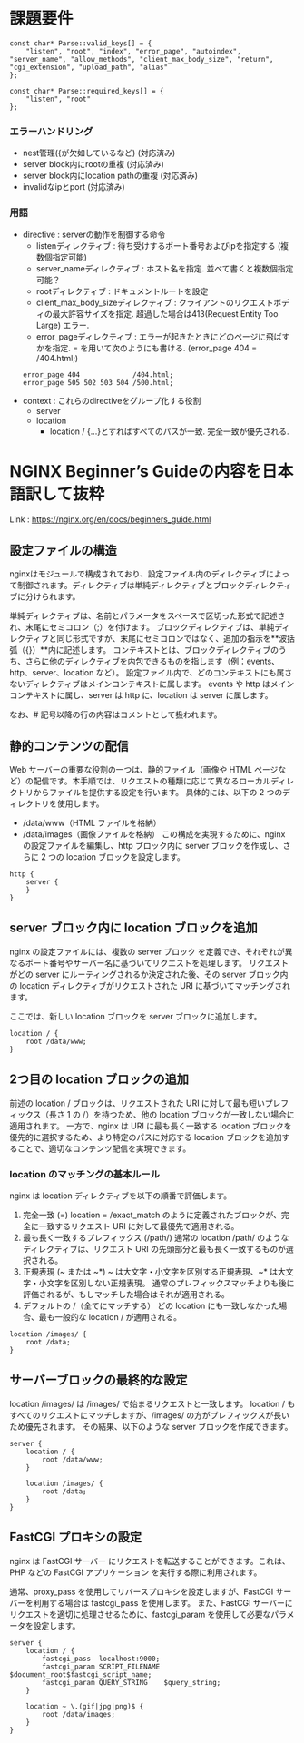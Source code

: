 # 課題要件
```
const char* Parse::valid_keys[] = {
    "listen", "root", "index", "error_page", "autoindex", "server_name", "allow_methods", "client_max_body_size", "return", "cgi_extension", "upload_path", "alias"
};

const char* Parse::required_keys[] = {
    "listen", "root"
};
```

### エラーハンドリング
- nest管理({が欠如しているなど) (対応済み)
- server block内にrootの重複 (対応済み)
- server block内にlocation pathの重複 (対応済み)
- invalidなipとport (対応済み)

### 用語
- directive : serverの動作を制御する命令
    - listenディレクティブ : 待ち受けするポート番号およびipを指定する (複数個指定可能)
    - server_nameディレクティブ : ホスト名を指定. 並べて書くと複数個指定可能？
    - rootディレクティブ : ドキュメントルートを設定
    - client_max_body_sizeディレクティブ : クライアントのリクエストボディの最大許容サイズを指定. 超過した場合は413(Request Entity Too Large) エラー.
    - error_pageディレクティブ : エラーが起きたときにどのページに飛ばすかを指定. = を用いて次のようにも書ける. (error_page 404 = /404.html;)
    ```
    error_page 404             /404.html;
    error_page 505 502 503 504 /500.html;
    ```
- context : これらのdirectiveをグループ化する役割
    - server 
    - location
        - location / {...}とすればすべてのパスが一致. 完全一致が優先される.



# NGINX Beginner’s Guideの内容を日本語訳して抜粋
Link : https://nginx.org/en/docs/beginners_guide.html

## 設定ファイルの構造
nginxはモジュールで構成されており、設定ファイル内のディレクティブによって制御されます。ディレクティブは単純ディレクティブとブロックディレクティブに分けられます。

単純ディレクティブは、名前とパラメータをスペースで区切った形式で記述され、末尾にセミコロン（;）を付けます。
ブロックディレクティブは、単純ディレクティブと同じ形式ですが、末尾にセミコロンではなく、追加の指示を**波括弧（{}）**内に記述します。
コンテキストとは、ブロックディレクティブのうち、さらに他のディレクティブを内包できるものを指します（例：events、http、server、location など）。
設定ファイル内で、どのコンテキストにも属さないディレクティブはメインコンテキストに属します。
events や http はメインコンテキストに属し、server は http に、location は server に属します。

なお、# 記号以降の行の内容はコメントとして扱われます。

## 静的コンテンツの配信
Web サーバーの重要な役割の一つは、静的ファイル（画像や HTML ページなど）の配信です。本手順では、リクエストの種類に応じて異なるローカルディレクトリからファイルを提供する設定を行います。
具体的には、以下の 2 つのディレクトリを使用します。

- /data/www（HTML ファイルを格納）
- /data/images（画像ファイルを格納）
この構成を実現するために、nginx の設定ファイルを編集し、http ブロック内に server ブロックを作成し、さらに 2 つの location ブロックを設定します。

```
http {
    server {
    }
}
```

## server ブロック内に location ブロックを追加
nginx の設定ファイルには、複数の server ブロック を定義でき、それぞれが異なるポート番号やサーバー名に基づいてリクエストを処理します。
リクエストがどの server にルーティングされるか決定された後、その server ブロック内の location ディレクティブがリクエストされた URI に基づいてマッチングされます。

ここでは、新しい location ブロックを server ブロックに追加します。

```
location / {
    root /data/www;
}
```

## 2つ目の location ブロックの追加
前述の location / ブロックは、リクエストされた URI に対して最も短いプレフィックス（長さ 1 の /）を持つため、他の location ブロックが一致しない場合に適用されます。
一方で、nginx は URI に最も長く一致する location ブロックを優先的に選択するため、より特定のパスに対応する location ブロックを追加することで、適切なコンテンツ配信を実現できます。

### location のマッチングの基本ルール
nginx は location ディレクティブを以下の順番で評価します。

1. 完全一致 (=)
location = /exact_match のように定義されたブロックが、完全に一致するリクエスト URI に対して最優先で適用される。
2. 最も長く一致するプレフィックス (/path/)
通常の location /path/ のようなディレクティブは、リクエスト URI の先頭部分と最も長く一致するものが選択される。
3. 正規表現 (~ または ~*)
~ は大文字・小文字を区別する正規表現、~* は大文字・小文字を区別しない正規表現。
通常のプレフィックスマッチよりも後に評価されるが、もしマッチした場合はそれが適用される。
4. デフォルトの /（全てにマッチする）
どの location にも一致しなかった場合、最も一般的な location / が適用される。

```
location /images/ {
    root /data;
}
```

## サーバーブロックの最終的な設定
location /images/ は /images/ で始まるリクエストと一致します。
location / もすべてのリクエストにマッチしますが、/images/ の方がプレフィックスが長いため優先されます。
その結果、以下のような server ブロックを作成できます。

```
server {
    location / {
        root /data/www;
    }

    location /images/ {
        root /data;
    }
}
```

## FastCGI プロキシの設定
nginx は FastCGI サーバー にリクエストを転送することができます。これは、PHP などの FastCGI アプリケーション を実行する際に利用されます。

通常、proxy_pass を使用してリバースプロキシを設定しますが、FastCGI サーバーを利用する場合は fastcgi_pass を使用します。
また、FastCGI サーバーにリクエストを適切に処理させるために、fastcgi_param を使用して必要なパラメータを設定します。

```
server {
    location / {
        fastcgi_pass  localhost:9000;
        fastcgi_param SCRIPT_FILENAME $document_root$fastcgi_script_name;
        fastcgi_param QUERY_STRING    $query_string;
    }

    location ~ \.(gif|jpg|png)$ {
        root /data/images;
    }
}
```
